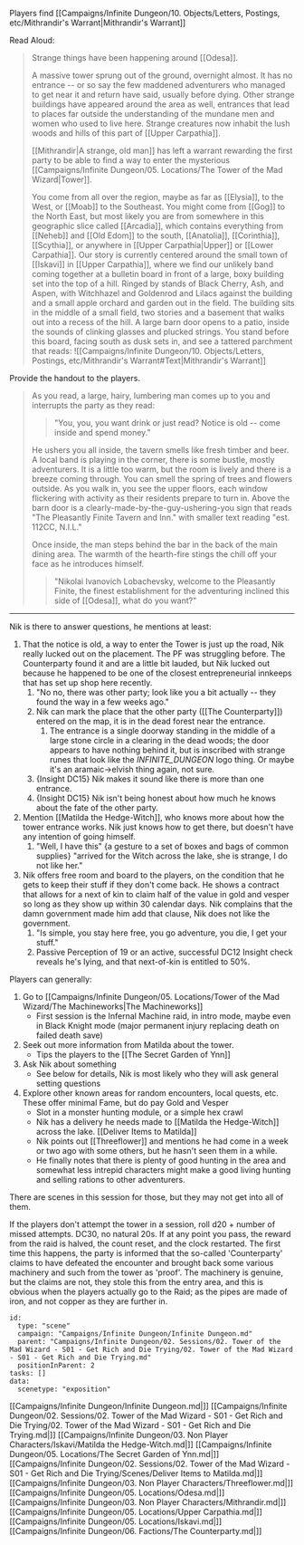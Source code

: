 
Players find [[Campaigns/Infinite Dungeon/10. Objects/Letters, Postings, etc/Mithrandir's Warrant|Mithrandir's Warrant]]

Read Aloud:

> Strange things have been happening around [[Odesa]].
>
> A massive tower sprung out of the ground, overnight almost. It has no entrance -- or so say the few maddened adventurers who managed to get near it and return have said, usually before dying. Other strange buildings have appeared around the area as well, entrances that lead to places far outside the understanding of the mundane men and women who used to live here. Strange creatures now inhabit the lush woods and hills of this part of [[Upper Carpathia]].
> 
> [[Mithrandir|A strange, old man]] has left a warrant rewarding the first party to be able to find a way to enter the mysterious [[Campaigns/Infinite Dungeon/05. Locations/The Tower of the Mad Wizard|Tower]].
>
> You come from all over the region, maybe as far as [[Elysia]], to the West, or [[Moab]] to the Southeast. You might come from [[Gog]] to the North East,  but most likely you are from somewhere in this geographic slice called [[Arcadia]], which contains everything from [[Neheb]] and [[Old Edom]] to the south, [[Anatolia]], [[Corinthia]], [[Scythia]], or anywhere in [[Upper Carpathia|Upper]] or [[Lower Carpathia]]. Our story is currently centered around the small town of [[Iskavi]] in [[Upper Carpathia]], where we find our unlikely band coming together at a bulletin board in front of a large, boxy building set into the top of a hill. Ringed by stands of Black Cherry, Ash, and Aspen, with Witchhazel and Goldenrod and Lilacs against the building and a small apple orchard and garden out in the field. The building sits in the middle of a small field, two stories and a basement that walks out into a recess of the hill. A large barn door opens to a patio, inside the sounds of clinking glasses and plucked strings. You stand before this board, facing south as dusk sets in, and see a tattered parchment that reads:
> ![[Campaigns/Infinite Dungeon/10. Objects/Letters, Postings, etc/Mithrandir's Warrant#Text|Mithrandir's Warrant]]

Provide the handout to the players.

> As you read, a large, hairy, lumbering man comes up to you and interrupts the party as they read: 
>
>> "You, you, you want drink or just read? Notice is old -- come inside and spend money." 
>
> He ushers you all inside, the tavern smells like fresh timber and beer. A local band is playing in the corner, there is some bustle, mostly adventurers. It is a little too warm, but the room is lively and there is a breeze coming through. You can smell the spring of trees and flowers outside. As you walk in, you see the upper floors, each window flickering with activity as their residents prepare to turn in. Above the barn door is a clearly-made-by-the-guy-ushering-you sign that reads "The Pleasantly Finite Tavern and Inn." with smaller text reading "est. 112CC, N.I.L."
> 
> Once inside, the man steps behind the bar in the back of the main dining area. The warmth of the hearth-fire stings the chill off your face as he introduces himself.
> 
> > "Nikolai Ivanovich Lobachevsky, welcome to the Pleasantly Finite, the finest establishment for the adventuring inclined this side of [[Odesa]], what do you want?"

----

Nik is there to answer questions, he mentions at least:

1. That the notice is old, a way to enter the Tower is just up the road, Nik really lucked out on the placement. The PF was struggling before. The Counterparty found it and are a little bit lauded, but Nik lucked out because he happened to be one of the closest entrepreneurial innkeeps that has set up shop here recently.
	1. "No no, there was other party; look like you a bit actually -- they found the way in a few weeks ago."
	2. Nik can mark the place that the other party ([[The Counterparty]]) entered on the map, it is in the dead forest near the entrance.
		1. The entrance is a single doorway standing in the middle of a large stone circle in a clearing in the dead woods; the door appears to have nothing behind it, but is inscribed with strange runes that look like the _INFINITE_DUNGEON_ logo thing. Or maybe it's an aramaic->elvish thing again, not sure.
	3. {Insight DC15} Nik makes it sound like there is more than one entrance.
	4. {Insight DC15} Nik isn't being honest about how much he knows about the fate of the other party.
2. Mention [[Matilda the Hedge-Witch]], who knows more about how the tower entrance works. Nik just knows how to get there, but doesn't have any intention of going himself.
	1. "Well, I have this" {a gesture to a set of boxes and bags of common supplies} "arrived for the Witch across the lake, she is strange, I do not like her."
3. Nik offers free room and board to the players, on the condition that he gets to keep their stuff if they don't come back. He shows a contract that allows for a next of kin to claim half of the value in gold and vesper so long as they show up within 30 calendar days. Nik complains that the damn government made him add that clause, Nik does not like the government.
	1. "Is simple, you stay here free, you go adventure, you die, I get your stuff."
	2. Passive Perception of 19 or an active, successful DC12 Insight check reveals he's lying, and that next-of-kin is entitled to 50%.

Players can generally:

1. Go to [[Campaigns/Infinite Dungeon/05. Locations/Tower of the Mad Wizard/The Machineworks|The Machineworks]]
    - First session is the Infernal Machine raid, in intro mode, maybe even in Black Knight mode (major permanent injury replacing death on failed death save)
2. Seek out more information from Matilda about the tower.
    - Tips the players to the [[The Secret Garden of Ynn]]
3. Ask Nik about something
    - See below for details, Nik is most likely who they will ask general setting questions
4. Explore other known areas for random encounters, local quests, etc. These offer minimal Fame, but do pay Gold and Vesper
    - Slot in a monster hunting module, or a simple hex crawl
    - Nik has a delivery he needs made to [[Matilda the Hedge-Witch]] across the lake. [[Deliver Items to Matilda]]
    - Nik points out [[Threeflower]] and mentions he had come in a week or two ago with some others, but he hasn't seen them in a while.
    - He finally notes that there is plenty of good hunting in the area and somewhat less intrepid characters might make a good living hunting and selling rations to other adventurers.

There are scenes in this session for those, but they may not get into all of them.

If the players don't attempt the tower in a session, roll d20 + number of missed attempts. DC30, no natural 20s. If at any point you pass, the reward from the raid is halved, the count reset, and the clock restarted. The first time this happens, the party is informed that the so-called 'Counterparty' claims to have defeated the encounter and brought back some various machinery and such from the tower as 'proof'. The machinery is genuine, but the claims are not, they stole this from the entry area, and this is obvious when the players actually go to the Raid; as the pipes are made of iron, and not copper as they are further in.

```RpgManager4
id: 
  type: "scene"
  campaign: "Campaigns/Infinite Dungeon/Infinite Dungeon.md"
  parent: "Campaigns/Infinite Dungeon/02. Sessions/02. Tower of the Mad Wizard - S01 - Get Rich and Die Trying/02. Tower of the Mad Wizard - S01 - Get Rich and Die Trying.md"
  positionInParent: 2
tasks: []
data: 
  scenetype: "exposition"
```

[[Campaigns/Infinite Dungeon/Infinite Dungeon.md|]]
[[Campaigns/Infinite Dungeon/02. Sessions/02. Tower of the Mad Wizard - S01 - Get Rich and Die Trying/02. Tower of the Mad Wizard - S01 - Get Rich and Die Trying.md|]]
[[Campaigns/Infinite Dungeon/03. Non Player Characters/Iskavi/Matilda the Hedge-Witch.md|]]
[[Campaigns/Infinite Dungeon/05. Locations/The Secret Garden of Ynn.md|]]
[[Campaigns/Infinite Dungeon/02. Sessions/02. Tower of the Mad Wizard - S01 - Get Rich and Die Trying/Scenes/Deliver Items to Matilda.md|]]
[[Campaigns/Infinite Dungeon/03. Non Player Characters/Threeflower.md|]]
[[Campaigns/Infinite Dungeon/05. Locations/Odesa.md|]]
[[Campaigns/Infinite Dungeon/03. Non Player Characters/Mithrandir.md|]]
[[Campaigns/Infinite Dungeon/05. Locations/Upper Carpathia.md|]]
[[Campaigns/Infinite Dungeon/05. Locations/Iskavi.md|]]
[[Campaigns/Infinite Dungeon/06. Factions/The Counterparty.md|]]